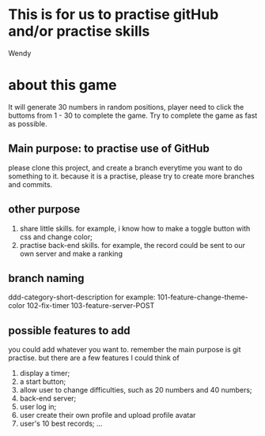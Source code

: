 # This is for us to practise gitHub and/or practise skills
Wendy
# about this game

It will generate 30 numbers in random positions, player need to click the buttoms from 1 - 30 to complete the game.
Try to complete the game as fast as possible.

## Main purpose: to practise use of GitHub

please clone this project, and create a branch everytime you want to do something to it.
because it is a practise, please try to create more branches and commits.

## other purpose

1. share little skills. for example, i know how to make a toggle button with css and change color;
2. practise back-end skills. for example, the record could be sent to our own server and make a ranking

## branch naming

ddd-category-short-description
for example:
101-feature-change-theme-color
102-fix-timer
103-feature-server-POST

## possible features to add

you could add whatever you want to. remember the main purpose is git practise.
but there are a few features I could think of

1. display a timer;
2. a start button;
3. allow user to change difficulties, such as 20 numbers and 40 numbers;
4. back-end server;
5. user log in;
6. user create their own profile and upload profile avatar
7. user's 10 best records;
   ...
